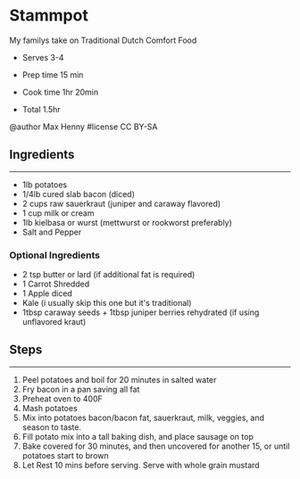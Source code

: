 # Stammpot
My familys take on Traditional Dutch Comfort Food

* Serves 3-4

* Prep time 15 min
* Cook time 1hr 20min
* Total 1.5hr

@author Max Henny #license CC BY-SA 



## Ingredients
----

* 1lb potatoes 
* 1/4lb cured slab bacon (diced)
* 2 cups raw sauerkraut (juniper and caraway flavored)
* 1 cup milk or cream
* 1lb kielbasa or wurst (mettwurst or rookworst preferably)
* Salt and Pepper


### Optional Ingredients

* 2 tsp butter or lard (if additional fat is required)
* 1 Carrot Shredded
* 1 Apple diced
*  Kale (i usually skip this one but it's traditional)
* 1tbsp caraway seeds + 1tbsp juniper berries rehydrated (if using unflavored kraut)

## Steps
----

1. Peel potatoes and boil for 20 minutes in salted water
2. Fry bacon in a pan saving all fat 
3. Preheat oven to 400F
3. Mash potatoes 
4. Mix into potatoes bacon/bacon fat, sauerkraut, milk, veggies, and season to taste.
5. Fill potato mix into a tall baking dish, and place sausage on top
6. Bake covered for 30 minutes, and then uncovered for another 15, or until potatoes start to brown
7. Let Rest 10 mins before serving. Serve with whole grain mustard
